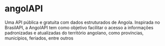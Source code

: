 # angolAPI
Uma API pública e gratuita com dados estruturados de Angola. Inspirada no BrasilAPI, a AngolAPI tem como objetivo facilitar o acesso a informações padronizadas e atualizadas do território angolano, como províncias, municípios, feriados, entre outros
